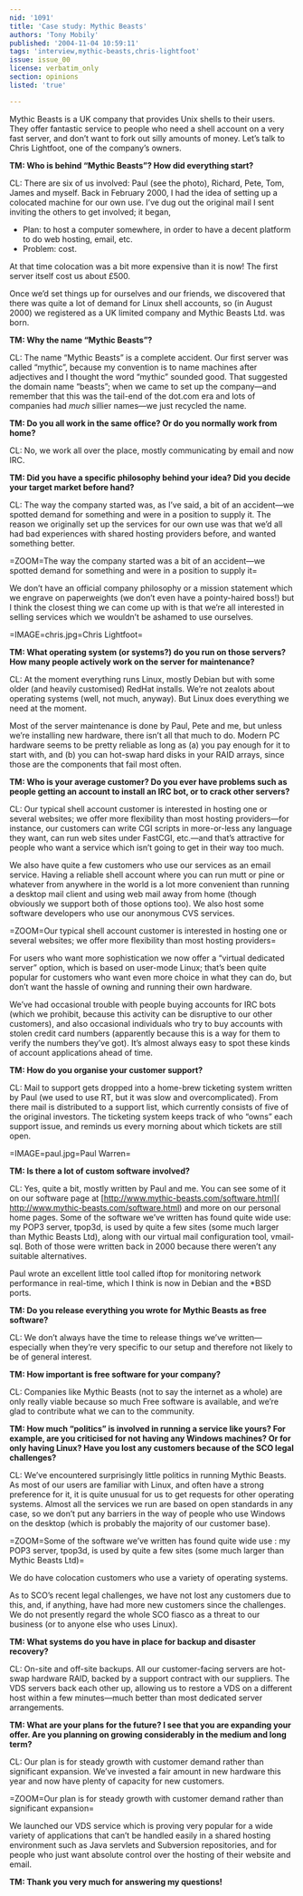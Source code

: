 ```yaml
---
nid: '1091'
title: 'Case study: Mythic Beasts'
authors: 'Tony Mobily'
published: '2004-11-04 10:59:11'
tags: 'interview,mythic-beasts,chris-lightfoot'
issue: issue_00
license: verbatim_only
section: opinions
listed: 'true'

---
```

Mythic Beasts is a UK company that provides Unix shells to their users. They offer fantastic service to people who need a shell account on a very fast server, and don’t want to fork out silly amounts of money. Let’s talk to Chris Lightfoot, one of the company’s owners.

**TM: Who is behind “Mythic Beasts”? How did everything start?**

CL: There are six of us involved: Paul (see the photo), Richard, Pete, Tom, James and myself. Back in February 2000, I had the idea of setting up a colocated machine for our own use. I’ve dug out the original mail I sent inviting the others to get involved; it began,


* Plan: to host a computer somewhere, in order to have a decent platform to do web hosting, email, etc.
* Problem: cost.

At that time colocation was a bit more expensive than it is now! The first server itself cost us about £500.

Once we’d set things up for ourselves and our friends, we discovered that there was quite a lot of demand for Linux shell accounts, so (in August 2000) we registered as a UK limited company and Mythic Beasts Ltd. was born.

**TM: Why the name “Mythic Beasts”?**

CL: The name “Mythic Beasts” is a complete accident. Our first server was called “mythic”, because my convention is to name machines after adjectives and I thought the word “mythic” sounded good. That suggested the domain name “beasts”; when we came to set up the company—and remember that this was the tail-end of the dot.com era and lots of companies had _much_ sillier names—we just recycled the name.

**TM: Do you all work in the same office? Or do you normally work from home?**

CL: No, we work all over the place, mostly communicating by email and now IRC.

**TM: Did you have a specific philosophy behind your idea? Did you decide your target market before hand?**

CL: The way the company started was, as I’ve said, a bit of an accident—we spotted demand for something and were in a position to supply it. The reason we originally set up the services for our own use was that we’d all had bad experiences with shared hosting providers before, and wanted something better.


=ZOOM=The way the company started was a bit of an accident—we spotted demand for something and were in a position to supply it=

We don’t have an official company philosophy or a mission statement which we engrave on paperweights (we don’t even have a pointy-haired boss!) but I think the closest thing we can come up with is that we’re all interested in selling services which we wouldn’t be ashamed to use ourselves.


=IMAGE=chris.jpg=Chris Lightfoot=

**TM: What operating system (or systems?) do you run on those servers? How many people actively work on the server for maintenance?**

CL: At the moment everything runs Linux, mostly Debian but with some older (and heavily customised) RedHat installs. We’re not zealots about operating systems (well, not much, anyway). But Linux does everything we need at the moment.

Most of the server maintenance is done by Paul, Pete and me, but unless we’re installing new hardware, there isn’t all that much to do.  Modern PC hardware seems to be pretty reliable as long as (a) you pay enough for it to start with, and (b) you can hot-swap hard disks in your RAID arrays, since those are the components that fail most often.

**TM: Who is your average customer? Do you ever have problems such as people getting an account to install an IRC bot, or to crack other servers?**

CL: Our typical shell account customer is interested in hosting one or several websites; we offer more flexibility than most hosting providers—for instance, our customers can write CGI scripts in more-or-less any language they want, can run web sites under FastCGI, etc.—and that’s attractive for people who want a service which isn’t going to get in their way too much.


<!--pagebreak-->


We also have quite a few customers who use our services as an email service. Having a reliable shell account where you can run mutt or pine or whatever from anywhere in the world is a lot more convenient than running a desktop mail client and using web mail away from home (though obviously we support both of those options too). We also host some software developers who use our anonymous CVS services.


=ZOOM=Our typical shell account customer is interested in hosting one or several websites; we offer more flexibility than most hosting providers=

For users who want more sophistication we now offer a “virtual dedicated server” option, which is based on user-mode Linux; that’s been quite popular for customers who want even more choice in what they can do, but don’t want the hassle of owning and running their own hardware.

We’ve had occasional trouble with people buying accounts for IRC bots (which we prohibit, because this activity can be disruptive to our other customers), and also occasional individuals who try to buy accounts with stolen credit card numbers (apparently because this is a way for them to verify the numbers they’ve got). It’s almost always easy to spot these kinds of account applications ahead of time.

**TM: How do you organise your customer support?**

CL: Mail to support gets dropped into a home-brew ticketing system written by Paul (we used to use RT, but it was slow and overcomplicated). From there mail is distributed to a support list, which currently consists of five of the original investors. The ticketing system keeps track of who “owns” each support issue, and reminds us every morning about which tickets are still open.


=IMAGE=paul.jpg=Paul Warren=

**TM: Is there a lot of custom software involved?**

CL: Yes, quite a bit, mostly written by Paul and me. You can see some of it on our software page at [http://www.mythic-beasts.com/software.html]( http://www.mythic-beasts.com/software.html) and more on our personal home pages. Some of the software we’ve written has found quite wide use: my POP3 server, tpop3d, is used by quite a few sites (some much larger than Mythic Beasts Ltd), along with our virtual mail configuration tool, vmail-sql. Both of those were written back in 2000 because there weren’t any suitable alternatives.

Paul wrote an excellent little tool called iftop for monitoring network performance in real-time, which I think is now in Debian and the *BSD ports.

**TM: Do you release everything you wrote for Mythic Beasts as free software?**

CL: We don’t always have the time to release things we’ve written—especially when they’re very specific to our setup and therefore not likely to be of general interest.

**TM: How important is free software for your company?**

CL: Companies like Mythic Beasts (not to say the internet as a whole) are only really viable because so much Free software is available, and we’re glad to contribute what we can to the community.

**TM: How much “politics” is involved in running a service like yours? For example, are you criticised for not having any Windows machines? Or for only having Linux? Have you lost any customers because of the SCO legal challenges?**

CL: We’ve encountered surprisingly little politics in running Mythic Beasts. As most of our users are familiar with Linux, and often have a strong preference for it, it is quite unusual for us to get requests for other operating systems. Almost all the services we run are based on open standards in any case, so we don’t put any barriers in the way of people who use Windows on the desktop (which is probably the majority of our customer base).


=ZOOM=Some of the software we’ve written has found quite wide use : my POP3 server, tpop3d, is used by quite a few sites (some much larger than Mythic Beasts Ltd)=

We do have colocation customers who use a variety of operating systems.

As to SCO’s recent legal challenges, we have not lost any customers due to this, and, if anything, have had more new customers since the challenges. We do not presently regard the whole SCO fiasco as a threat to our business (or to anyone else who uses Linux).

**TM: What systems do you have in place for backup and disaster recovery?**

CL: On-site and off-site backups.  All our customer-facing servers are hot-swap hardware RAID, backed by a support contract with our suppliers. The VDS servers back each other up, allowing us to restore a VDS on a different host within a few minutes—much better than most dedicated server arrangements.

**TM: What are your plans for the future? I see that you are expanding your offer. Are you planning on growing considerably in the medium and long term?**

CL: Our plan is for steady growth with customer demand rather than significant expansion.  We’ve invested a fair amount in new hardware this year and now have plenty of capacity for new customers.


=ZOOM=Our plan is for steady growth with customer demand rather than significant expansion=

We launched our VDS service which is proving very popular for a wide variety of applications that can’t be handled easily in a shared hosting environment such as Java servlets and Subversion repositories, and for people who just want absolute control over the hosting of their website and email.

**TM: Thank you very much for answering my questions!**

